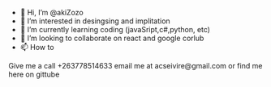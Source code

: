 - 👋 Hi, I’m @akiZozo
- 👀 I’m interested in  desingsing and implitation
- 🌱 I’m currently learning  coding (javaSript,c#,python, etc)
- 💞️ I’m looking to collaborate on  react and google corlub 
- 📫 How to 

<diV><p>Give me a call +263778514633
email me at acseivire@gmail.com
 or find me here on gittube </p>
</diV>
